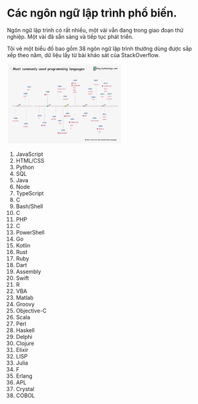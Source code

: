 # Các ngôn ngữ lập trình phổ biến.

Ngôn ngữ lập trình có rất nhiều, một vài vẫn đang trong giao đoạn thử nghiệp. Một vài đã sẵn sàng và tiếp tục phát triển.

Tôi vẽ một biểu đồ bao gồm 38 ngôn ngữ lập trình thường dùng được sắp xếp theo năm, dữ liệu lấy từ bài khảo sát của StackOverflow.

<img src="../images/s3-p1.png" width="300">

1. JavaScript
2. HTML/CSS
3. Python
4. SQL
5. Java
6. Node
7. TypeScript
8. C
9. Bash/Shell
10. C
11. PHP
12. C
13. PowerShell
14. Go
15. Kotlin
16. Rust
17. Ruby
18. Dart
19. Assembly
20. Swift
21. R
22. VBA
23. Matlab
24. Groovy
25. Objective-C
26. Scala
27. Perl
28. Haskell
29. Delphi
30. Clojure
31. Elixir
32. LISP
33. Julia
34. F
35. Erlang
36. APL
37. Crystal
38. COBOL